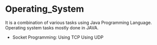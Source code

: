 # Operating_System
It is a combination of various tasks using Java Programming Language. Operating system tasks mostly done in JAVA.

* Socket Programming: 
 Using TCP
 Using UDP
